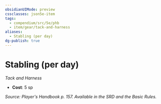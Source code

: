 ```yaml
---
obsidianUIMode: preview
cssclasses: json5e-item
tags:
  - compendium/src/5e/phb
  - item/gear/tack-and-harness
aliases:
  - Stabling (per day)
dg-publish: true
---
```

# Stabling (per day)
*Tack and Harness*  

- **Cost**: 5 sp

*Source: Player's Handbook p. 157. Available in the SRD and the Basic Rules.*